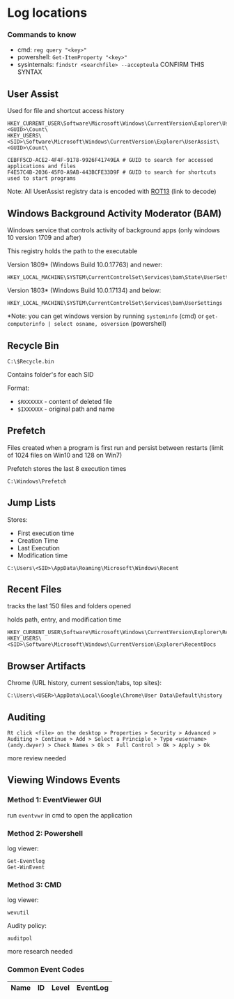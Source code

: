 # Log locations
### Commands to know
- cmd: `reg query "<key>"`
- powershell: `Get-ItemProperty "<key>"`
- sysinternals: `findstr <searchfile> --accepteula` CONFIRM THIS SYNTAX

## User Assist
Used for file and shortcut access history
```
HKEY_CURRENT_USER\Software\Microsoft\Windows\CurrentVersion\Explorer\UserAssist\<GUID>\Count\
HKEY_USERS\<SID>\Software\Microsoft\Windows\CurrentVersion\Explorer\UserAssist\<GUID>\Count\
```
```
CEBFF5CD-ACE2-4F4F-9178-9926F41749EA # GUID to search for accessed applications and files
F4E57C4B-2036-45F0-A9AB-443BCFE33D9F # GUID to search for shortcuts used to start programs
```
Note: All UserAssist registry data is encoded with [ROT13](https://rot13.com/) (link to decode)

## Windows Background Activity Moderator (BAM)
Windows service that controls activity of background apps (only windows 10 version 1709 and after)

This registry holds the path to the executable

Version 1809* (Windows Build 10.0.17763) and newer:
```
HKEY_LOCAL_MACHINE\SYSTEM\CurrentControlSet\Services\bam\State\UserSettings
```

Version 1803* (Windows Build 10.0.17134) and below:
```
HKEY_LOCAL_MACHINE\SYSTEM\CurrentControlSet\Services\bam\UserSettings
```

*Note: you can get windows version by running `systeminfo` (cmd) or `get-computerinfo | select osname, osversion` (powershell)

## Recycle Bin

```
C:\$Recycle.bin
```

Contains folder's for each SID

Format:
- `$RXXXXXX` - content of deleted file
- `$IXXXXXX` - original path and name

## Prefetch
Files created when a program is first run and persist between restarts (limit of 1024 files on Win10 and 128 on Win7)

Prefetch stores the last 8 execution times
```
C:\Windows\Prefetch
```

## Jump Lists
Stores:
- First execution time
- Creation Time
- Last Execution
- Modification time

```
C:\Users\<SID>\AppData\Roaming\Microsoft\Windows\Recent
```
## Recent Files
tracks the last 150 files and folders opened

holds path, entry, and modification time
```
HKEY_CURRENT_USER\Software\Microsoft\Windows\CurrentVersion\Explorer\RecentDocs
HKEY_USERS\<SID>\Software\Microsoft\Windows\CurrentVersion\Explorer\RecentDocs
```

## Browser Artifacts

Chrome (URL history, current session/tabs, top sites):
```
C:\Users\<USER>\AppData\Local\Google\Chrome\User Data\Default\history
```

## Auditing

```
Rt click <file> on the desktop > Properties > Security > Advanced > Auditing > Continue > Add > Select a Principle > Type <username> (andy.dwyer) > Check Names > Ok >  Full Control > Ok > Apply > Ok
```
more review needed

## Viewing Windows Events

### Method 1: EventViewer GUI
run `eventvwr` in cmd to open the application

### Method 2: Powershell
log viewer:
```
Get-Eventlog
Get-WinEvent
```

### Method 3: CMD
log viewer:
```
wevutil
```

Audity policy:
```
auditpol
```
more research needed

### Common Event Codes

| Name | ID | Level | EventLog |
| ---- | -- | ----- | -------- |
